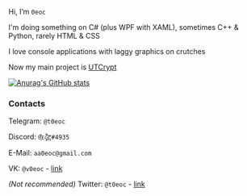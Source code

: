 Hi, I’m `0eoc`

I'm doing something on C# (plus WPF with XAML), sometimes C++ & Python, rarely HTML & CSS

I love console applications with laggy graphics on crutches

Now my main project is [UTCrypt](https://0eoc-0.github.io/UTCrypt/)

[![Anurag's GitHub stats](https://github-readme-stats.vercel.app/api?username=a0eoc&show_icons=true&theme=prussian&border_color=366FA0&bg_color=65,4F448E,2A2351&custom_title=%F0%9F%93%88%20GitHub%20Stats&text_color=82C2FF&hide_rank=true)](https://github.com/anuraghazra/github-readme-stats)

### Contacts

Telegram: `@t0eoc`

Discord: `θ̫͑͋ε̧̊̄ó̪̒͝ς#4935`

E-Mail: `aa0eoc@gmail.com`

VK: `@v0eoc` - [link](https://vk.com/v0eoc)

_(Not recommended)_ Twitter: `@t0eoc` - [link](https://twitter.com/t0eoc)

